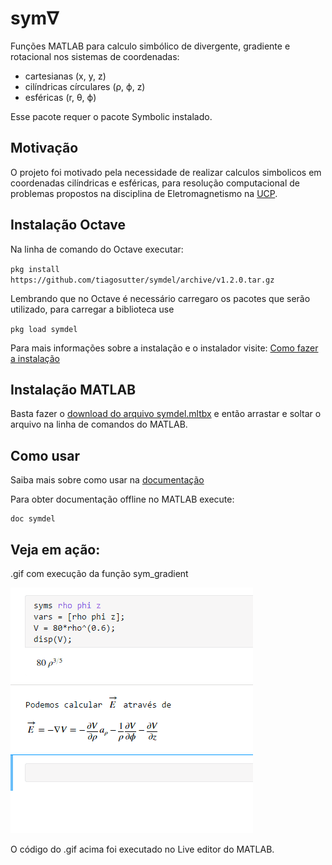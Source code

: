 # sym∇
Funções MATLAB para calculo simbólico de divergente, gradiente e rotacional nos sistemas de coordenadas: 
* cartesianas (x, y, z)
* cilíndricas círculares (ρ, ϕ, z)
* esféricas (r, θ, ϕ)

Esse pacote requer o pacote Symbolic instalado.

## Motivação

O projeto foi motivado pela necessidade de realizar calculos simbolicos em coordenadas cilíndricas e esféricas, para resolução computacional de problemas propostos na disciplina de Eletromagnetismo na [UCP](http://ucp.br/).

## Instalação Octave
Na linha de comando do Octave executar:

`pkg install https://github.com/tiagosutter/symdel/archive/v1.2.0.tar.gz`

Lembrando que no Octave é necessário carregaro os pacotes que serão utilizado, para carregar a biblioteca use

`pkg load symdel`

Para mais informações sobre a instalação e o instalador visite: [Como fazer a instalação](https://github.com/tiagosutter/symdel/wiki/Instalação)

## Instalação MATLAB

Basta fazer o [download do arquivo symdel.mltbx](https://github.com/tiagosutter/symdel/releases/download/v1.2.0/symdel.mltbx) e então arrastar e soltar o arquivo na linha de comandos do MATLAB.

## Como usar
Saiba mais sobre como usar na [documentação](https://github.com/tiagosutter/symdel/wiki)

Para obter documentação offline no MATLAB execute:
```
doc symdel
```

## Veja em ação:
.gif com execução da função sym_gradient

![sym_gradient](img/sym_grad.gif)

O código do .gif acima foi executado no Live editor do MATLAB.
